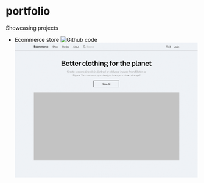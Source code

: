 # portfolio
Showcasing projects
* Ecommerce store ![Github code](https://github.com/RomanW05/ecommerce)
![Ecommerce store](https://github.com/RomanW05/ecommerce/blob/main/blob/wireframe/wireframe-01.png?raw=true)
